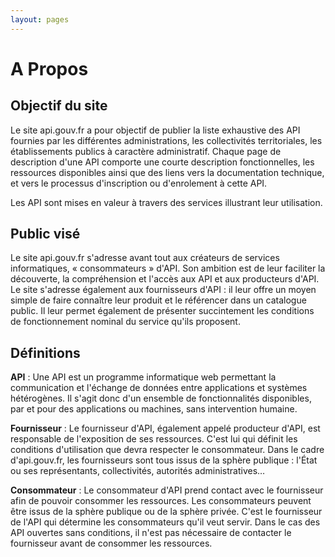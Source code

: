 ```yaml
---
layout: pages
---
```


A Propos
========

Objectif du site
----------------

Le site api.gouv.fr a pour objectif de publier la liste exhaustive des API fournies par les différentes administrations, les collectivités territoriales, les établissements publics à caractère administratif. Chaque page de description d'une API comporte une courte description fonctionnelles, les ressources disponibles ainsi que des liens vers la documentation technique, et vers le processus d'inscription ou d'enrolement à cette API.

Les API sont mises en valeur à travers des services illustrant leur utilisation.

Public visé
-----------

Le site api.gouv.fr s'adresse avant tout aux créateurs de services informatiques, « consommateurs » d'API. Son ambition est de leur faciliter la découverte, la compréhension et l'accès aux API et aux producteurs d'API.
Le site s'adresse également aux fournisseurs d'API : il leur offre un moyen simple de faire connaître leur produit et le référencer dans un catalogue public. Il leur permet également de présenter succintement les conditions de fonctionnement nominal du service qu'ils proposent.

Définitions
-----------

**API** : Une API est un programme informatique web permettant la communication et l'échange de données entre applications et systèmes hétérogènes. Il s'agit donc d'un ensemble de fonctionnalités disponibles, par et pour des applications ou machines, sans intervention humaine.

**Fournisseur** : Le fournisseur d'API, également appelé producteur d'API, est responsable de l'exposition de ses ressources. C'est lui qui définit les conditions d'utilisation que devra respecter le consommateur. Dans le cadre d'api.gouv.fr, les fournisseurs sont tous issus de la sphère publique : l'État ou ses représentants, collectivités, autorités administratives…

**Consommateur** : Le consommateur d'API prend contact avec le fournisseur afin de pouvoir consommer les ressources. Les consommateurs peuvent être issus de la sphère publique ou de la sphère privée. C'est le fournisseur de l'API qui détermine les consommateurs qu'il veut servir. Dans le cas des API ouvertes sans conditions, il n'est pas nécessaire de contacter le fournisseur avant de consommer les ressources.
